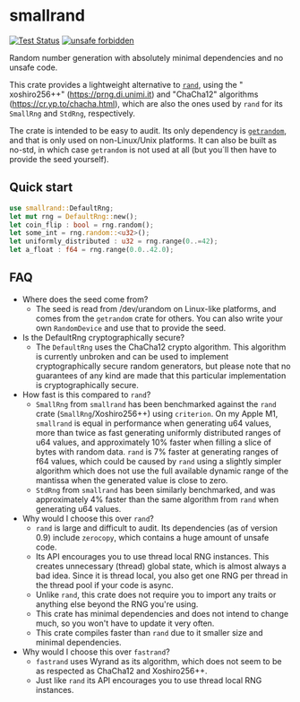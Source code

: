 smallrand
=========

[![Test Status](https://github.com/hpenne/smallrand/actions/workflows/rust.yml/badge.svg?event=push)](https://github.com/hpenne/smallrand/actions)
[![unsafe forbidden](https://img.shields.io/badge/unsafe-forbidden-success.svg)](https://github.com/rust-secure-code/safety-dance/)

Random number generation with absolutely minimal dependencies and no unsafe code.

This crate provides a lightweight alternative to [`rand`](https://crates.io/crates/rand), using the "
xoshiro256++" (<https://prng.di.unimi.it>) and "ChaCha12"
algorithms (https://cr.yp.to/chacha.html), which are also the ones used by `rand` for its `SmallRng` and `StdRng`,
respectively.

The crate is intended to be easy to audit. Its only dependency is [`getrandom`](https://crates.io/crates/getrandom), and
that is only used on non-Linux/Unix platforms. It can also be built as no-std, in which case `getrandom` is not used at
all (but you´ll then have to provide the seed yourself).

Quick start
-----

```rust
use smallrand::DefaultRng;
let mut rng = DefaultRng::new();
let coin_flip : bool = rng.random();
let some_int = rng.random::<u32>();
let uniformly_distributed : u32 = rng.range(0..=42);
let a_float : f64 = rng.range(0.0..42.0);
```

FAQ
---

* Where does the seed come from?
    - The seed is read from /dev/urandom on Linux-like platforms, and comes from the `getrandom` crate for others. You
      can also write your own `RandomDevice` and use that to provide the seed.
* Is the DefaultRng cryptographically secure?
    - The `DefaultRng` uses the ChaCha12 crypto algorithm. This algorithm is currently unbroken and can be used to
      implement cryptographically secure random generators, but please note that no guarantees of any kind are made that
      this particular implementation is cryptographically secure.
* How fast is this compared to `rand`?
    - `SmallRng` from `smallrand` has been benchmarked against the `rand` crate (`SmallRng`/Xoshiro256++) using
      `criterion`. On my Apple M1, `smallrand` is equal in performance when generating u64 values, more than twice as
      fast generating uniformly distributed ranges
      of u64 values, and approximately 10% faster when filling a slice of bytes with random data. `rand` is 7% faster at
      generating ranges of f64 values, which could be caused by `rand` using a slightly simpler algorithm which does not
      use the full available dynamic range of the mantissa when the generated value is close to zero.
    - `StdRng` from `smallrand` has been similarly benchmarked, and was approximately 4% faster than the same algorithm
      from `rand` when generating u64 values.
* Why would I choose this over `rand`?
    - `rand` is large and difficult to audit. Its dependencies (as of version 0.9) include `zerocopy`, which contains a
      huge amount of unsafe code.
    - Its API encourages you to use thread local RNG instances. This creates unnecessary (thread) global state, which is
      almost always a bad idea. Since it is thread local, you also get one RNG per thread in the thread pool if your
      code is async.
    - Unlike `rand`, this crate does not require you to import any traits or anything else beyond the RNG you're using.
    - This crate has minimal dependencies and does not intend to change much, so you won't have to update it very often.
    - This crate compiles faster than `rand` due to it smaller size and minimal dependencies.
* Why would I choose this over `fastrand`?
    - `fastrand` uses Wyrand as its algorithm, which does not seem to be as respected as ChaCha12 and Xoshiro256++.
    - Just like `rand` its API encourages you to use thread local RNG instances.

